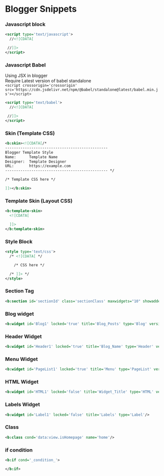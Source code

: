 # Blogger Snippets

### Javascript block

```xml
<script type='text/javascript'>
  //<![CDATA[

 //]]>
</script>
```

### Javascript Babel

Using JSX in blogger<br>
Require Latest version of babel standalone<br>
`<script crossorigin='crossorigin' src='https://cdn.jsdelivr.net/npm/@babel/standalone@latest/babel.min.js'></script>`

```xml
<script type='text/babel'>
  //<![CDATA[

 //]]>
</script>
```

### Skin (Template CSS)

```xml
<b:skin><![CDATA[/*
-----------------------------------------------
Blogger Template Style
Name:      Template Name
Designer:  Template Designer
URL:       https://example.com
----------------------------------------------- */

/* Template CSS here */

]]></b:skin>
```

### Template Skin (Layout CSS)

```xml
<b:template-skin>
  <![CDATA[

  ]]>
</b:template-skin>
```

### Style Block

```xml
<style type='text/css'>
  /* <![CDATA[ */

    /* CSS here */

  /* ]]> */
</style>
```

### Section Tag

```xml
<b:section id='sectionId' class='sectionClass' maxwidgets="10" showaddelement="yes"></b:section>
```

### Blog widget

```xml
<b:widget id='Blog1' locked='true' title='Blog_Posts' type='Blog' version='1'/>
```

### Header Widget

```xml
<b:widget id='Header1' locked='true' title='Blog_Name' type='Header' version='1'/>
```

### Menu Widget

```xml
<b:widget id='PageList1' locked='true' title='Menu' type='PageList' version='1'/>
```

### HTML Widget

```xml
<b:widget id='HTML1' locked='false' title='Widget_Title' type='HTML' version='1'/>
```

### Labels Widget

```xml
<b:widget id='Label1' locked='false' title='Labels' type='Label'/>
```

### Class

```xml
<b:class cond='data:view.isHomepage' name='home'/>
```

### if condition

```xml
<b:if cond='_condition_'>

</b:if>
```
